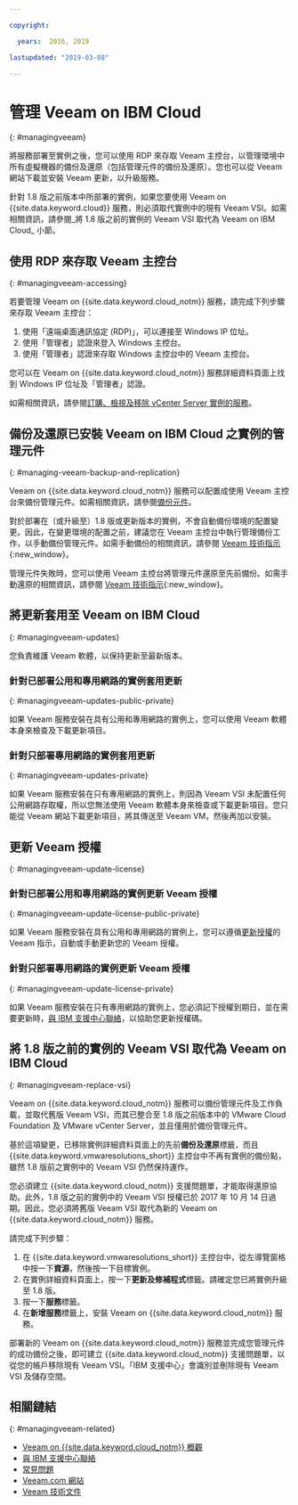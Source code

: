 ```yaml
---

copyright:

  years:  2016, 2019

lastupdated: "2019-03-08"

---
```


# 管理 Veeam on IBM Cloud
{: #managingveeam}

將服務部署至實例之後，您可以使用 RDP 來存取 Veeam 主控台，以管理環境中所有虛擬機器的備份及還原（包括管理元件的備份及還原）。您也可以從 Veeam 網站下載並安裝 Veeam 更新，以升級服務。

針對 1.8 版之前版本中所部署的實例，如果您要使用 Veeam on {{site.data.keyword.cloud}} 服務，則必須取代實例中的現有 Veeam VSI。如需相關資訊，請參閱_將 1.8 版之前的實例的 Veeam VSI 取代為 Veeam on IBM Cloud_ 小節。

## 使用 RDP 來存取 Veeam 主控台
{: #managingveeam-accessing}

若要管理 Veeam on {{site.data.keyword.cloud_notm}} 服務，請完成下列步驟來存取 Veeam 主控台：
1. 使用「遠端桌面通訊協定 (RDP)」，可以連接至 Windows IP 位址。
2. 使用「管理者」認證來登入 Windows 主控台。
3. 使用「管理者」認證來存取 Windows 主控台中的 Veeam 主控台。

您可以在 Veeam on {{site.data.keyword.cloud_notm}} 服務詳細資料頁面上找到 Windows IP 位址及「管理者」認證。

如需相關資訊，請參閱[訂購、檢視及移除 vCenter Server 實例的服務](/docs/services/vmwaresolutions/vcenter?topic=vmware-solutions-vc_addingremovingservices)。

## 備份及還原已安裝 Veeam on IBM Cloud 之實例的管理元件
{: #managing-veeam-backup-and-replication}

Veeam on {{site.data.keyword.cloud_notm}} 服務可以配置成使用 Veeam 主控台來備份管理元件。如需相關資訊，請參閱[備份元件](/docs/services/vmwaresolutions/archiref/solution?topic=vmware-solutions-solution_backingup)。

對於部署在（或升級至）1.8 版或更新版本的實例，不會自動備份環境的配置變更。因此，在變更環境的配置之前，建議您在 Veeam 主控台中執行管理備份工作，以手動備份管理元件。如需手動備份的相關資訊，請參閱 [Veeam 技術指示](https://helpcenter.veeam.com/backup/vsphere/scheduing_manual.html){:new_window}。

管理元件失敗時，您可以使用 Veeam 主控台將管理元件還原至先前備份。如需手動還原的相關資訊，請參閱 [Veeam 技術指示]( https://helpcenter.veeam.com/backup/vsphere/performing_full_recovery.html){:new_window}。

## 將更新套用至 Veeam on IBM Cloud
{: #managingveeam-updates}

您負責維護 Veeam 軟體，以保持更新至最新版本。

### 針對已部署公用和專用網路的實例套用更新
{: #managingveeam-updates-public-private}

如果 Veeam 服務安裝在具有公用和專用網路的實例上，您可以使用 Veeam 軟體本身來檢查及下載更新項目。

### 針對只部署專用網路的實例套用更新
{: #managingveeam-updates-private}

如果 Veeam 服務安裝在只有專用網路的實例上，則因為 Veeam VSI 未配置任何公用網路存取權，所以您無法使用 Veeam 軟體本身來檢查或下載更新項目。您只能從 Veeam 網站下載更新項目，將其傳送至 Veeam VM，然後再加以安裝。

## 更新 Veeam 授權
{: #managingveeam-update-license}

### 針對已部署公用和專用網路的實例更新 Veeam 授權
{: #managingveeam-update-license-public-private}

如果 Veeam 服務安裝在具有公用和專用網路的實例上，您可以遵循[更新授權]( https://helpcenter.veeam.com/docs/backup/vsphere/license_update.html)的 Veeam 指示，自動或手動更新您的 Veeam 授權。

### 針對只部署專用網路的實例更新 Veeam 授權
{: #managingveeam-update-license-private}

如果 Veeam 服務安裝在只有專用網路的實例上，您必須記下授權到期日，並在需要更新時，[與 IBM 支援中心聯絡](/docs/services/vmwaresolutions/vmonic?topic=vmware-solutions-trbl_support)，以協助您更新授權碼。

## 將 1.8 版之前的實例的 Veeam VSI 取代為 Veeam on IBM Cloud
{: #managingveeam-replace-vsi}

Veeam on {{site.data.keyword.cloud_notm}} 服務可以備份管理元件及工作負載，並取代舊版 Veeam VSI，而其已整合至 1.8 版之前版本中的 VMware Cloud Foundation 及 VMware vCenter Server，並且僅用於備份管理元件。

基於這項變更，已移除實例詳細資料頁面上的先前**備份及還原**標籤，而且 {{site.data.keyword.vmwaresolutions_short}} 主控台中不再有實例的備份點，雖然 1.8 版前之實例中的 Veeam VSI 仍然保持運作。

您必須建立 {{site.data.keyword.cloud_notm}} 支援問題單，才能取得還原協助。此外，1.8 版之前的實例中的 Veeam VSI 授權已於 2017 年 10 月 14 日過期。因此，您必須將舊版 Veeam VSI 取代為新的 Veeam on {{site.data.keyword.cloud_notm}} 服務。

請完成下列步驟：
1. 在 {{site.data.keyword.vmwaresolutions_short}} 主控台中，從左導覽窗格中按一下**資源**，然後按一下目標實例。
2. 在實例詳細資料頁面上，按一下**更新及修補程式**標籤。請確定您已將實例升級至 1.8 版。
3. 按一下**服務**標籤。
4. 在**新增服務**標籤上，安裝 Veeam on {{site.data.keyword.cloud_notm}} 服務。

部署新的 Veeam on {{site.data.keyword.cloud_notm}} 服務並完成您管理元件的成功備份之後，即可建立 {{site.data.keyword.cloud_notm}} 支援問題單，以從您的帳戶移除現有 Veeam VSI。「IBM 支援中心」會識別並刪除現有 Veeam VSI 及儲存空間。

## 相關鏈結
{: #managingveeam-related}

* [Veeam on {{site.data.keyword.cloud_notm}} 概觀](/docs/services/vmwaresolutions/services?topic=vmware-solutions-veeam_considerations)
* [與 IBM 支援中心聯絡](/docs/services/vmwaresolutions/vmonic?topic=vmware-solutions-trbl_support)
* [常見問題](/docs/services/vmwaresolutions/vmonic?topic=vmware-solutions-faq)
* [Veeam.com 網站](https://www.veeam.com/)
* [Veeam 技術文件](https://www.veeam.com/documentation-guides-datasheets.html)

